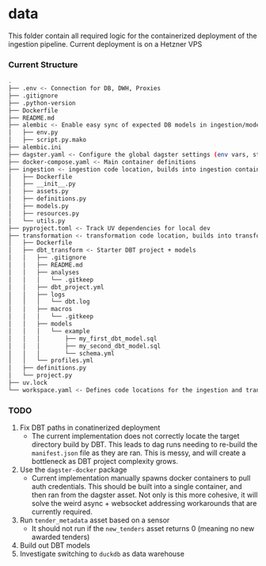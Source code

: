 # data

This folder contain all required logic for the containerized deployment of the ingestion pipeline. Current deployment is on a Hetzner VPS

### Current Structure

```bash
.
├── .env <- Connection for DB, DWH, Proxies
├── .gitignore
├── .python-version
├── Dockerfile
├── README.md
├── alembic <- Enable easy sync of expected DB models in ingestion/models.py and DWH
│   ├── env.py
│   ├── script.py.mako
├── alembic.ini
├── dagster.yaml <- Configure the global dagster settings (env vars, storage, logging, scheduling, ...)
├── docker-compose.yaml <- Main container definitions
├── ingestion <- ingestion code location, builds into ingestion container
│   ├── Dockerfile
│   ├── __init__.py
│   ├── assets.py
│   ├── definitions.py
│   ├── models.py
│   ├── resources.py
│   └── utils.py
├── pyproject.toml <- Track UV dependencies for local dev
├── transformation <- transformation code location, builds into transformation container
│   ├── Dockerfile
│   ├── dbt_transform <- Starter DBT project + models
│   │   ├── .gitignore
│   │   ├── README.md
│   │   ├── analyses
│   │   │   └── .gitkeep
│   │   ├── dbt_project.yml
│   │   ├── logs
│   │   │   └── dbt.log
│   │   ├── macros
│   │   │   └── .gitkeep
│   │   ├── models
│   │   │   └── example
│   │   │       ├── my_first_dbt_model.sql
│   │   │       ├── my_second_dbt_model.sql
│   │   │       └── schema.yml
│   │   └── profiles.yml
│   ├── definitions.py
│   └── project.py
├── uv.lock
└── workspace.yaml <- Defines code locations for the ingestion and transformation containers
```

### TODO

1. Fix DBT paths in conatinerized deployment
   - The current implementation does not correctly locate the target directory build by DBT. This leads to dag runs needing to re-build the `manifest.json` file as they are ran. This is messy, and will create a bottleneck as DBT project complexity grows.
1. Use the `dagster-docker` package
   - Current implementation manually spawns docker containers to pull auth credentials. This should be built into a single container, and then ran from the dagster asset. Not only is this more cohesive, it will solve the weird async + websocket addressing workarounds that are currently required.
1. Run `tender_metadata` asset based on a sensor
   - It should not run if the `new_tenders` asset returns 0 (meaning no new awarded tenders)
1. Build out DBT models
1. Investigate switching to `duckdb` as data warehouse
